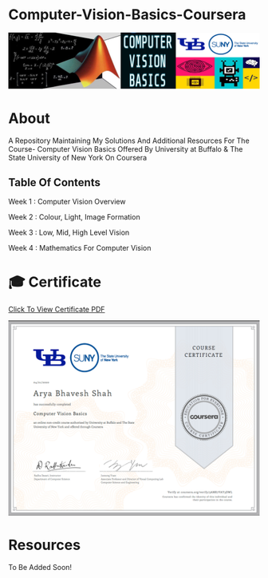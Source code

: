 # Computer-Vision-Basics-Coursera

![CV Basics](https://github.com/aryashah2k/Computer-Vision-Basics-Coursera/blob/master/assets/CV%20Basics.png)

# About

A Repository Maintaining My Solutions And Additional Resources For The Course- Computer Vision Basics Offered By University at Buffalo &amp; The State University of New York On Coursera

## Table Of Contents

Week 1 : Computer Vision Overview

Week 2 : Colour, Light, Image Formation

Week 3 : Low, Mid, High Level Vision

Week 4 : Mathematics For Computer Vision

# 🎓 Certificate

<a href="https://github.com/aryashah2k/Computer-Vision-Basics-Coursera/blob/master/assets/Computer%20Vision%20Basics.pdf">Click To View Certificate PDF</a>

![certificate](https://github.com/aryashah2k/Computer-Vision-Basics-Coursera/blob/master/assets/Computer%20Vision%20Basics-Coursera-Arya%20Shah.png)

# Resources

To Be Added Soon!